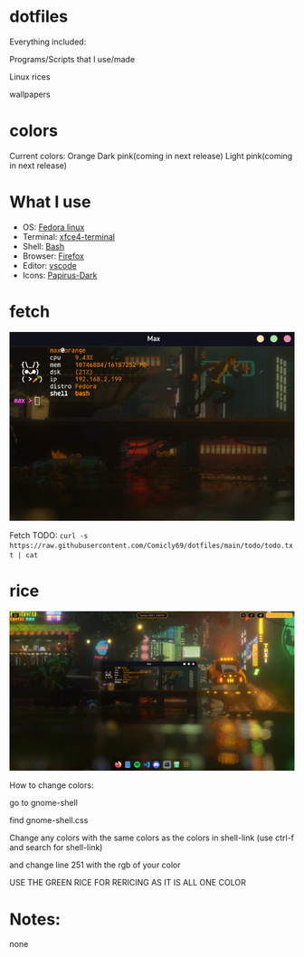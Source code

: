 # dotfiles


Everything included:

Programs/Scripts that I use/made

Linux rices

wallpapers

# colors

Current colors:
Orange
Dark pink(coming in next release)
Light pink(coming in next release)

# What I use

- OS: [Fedora linux](https://fedoraproject.org)
- Terminal: [xfce4-terminal](https://www.xfce.org)
- Shell: [Bash](https://www.gnu.org/software/bash/)
- Browser: [Firefox](https://www.mozilla.org/en-CA/firefox/products/)
- Editor: [vscode](https://code.visualstudio.com)
- Icons: [Papirus-Dark](https://github.com/PapirusDevelopmentTeam/papirus-icon-theme)

# fetch 

![Fetch](https://github.com/Comicly69/dotfiles/blob/main/assets/terminal.png)


Fetch TODO: `curl -s https://raw.githubusercontent.com/Comicly69/dotfiles/main/todo/todo.txt | cat`

# rice
![Image](https://raw.githubusercontent.com/Comicly69/dotfiles/main/assets/screen.png)

How to change colors:

go to gnome-shell

find gnome-shell.css

Change any colors with the same colors as the colors in shell-link (use ctrl-f and search for shell-link)

and change line 251 with the rgb of your color

USE THE GREEN RICE FOR RERICING AS IT IS ALL ONE COLOR


# Notes:

none 
